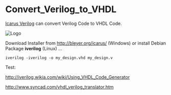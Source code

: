 # Convert_Verilog_to_VHDL
[Icarus Verilog](http://iverilog.icarus.com/) can convert Verilog Code to VHDL Code.

![Logo](http://iverilog.icarus.com/_/rsrc/1302225644705/config/customLogo.gif?revision=5)

Download Installer from http://bleyer.org/icarus/ (Windows) or install Debian Package **iverilog** (Linux) ...

```
iverilog -iverilog -o my_design.vhd my_design.v
```

Test:

http://iverilog.wikia.com/wiki/Using_VHDL_Code_Generator

http://www.syncad.com/vhdl_verilog_translator.htm

